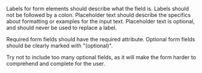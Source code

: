 Labels for form elements should describe what the field is. Labels should not be followed by a colon. Placeholder text should describe the specifics about formatting or examples for the input text. Placeholder text is optional, and should never be used to replace a label.

Required form fields should have the required attribute. Optional form fields should be clearly marked with "(optional)".

Try not to include too many optional fields, as it will make the form harder to comprehend and complete for the user.
